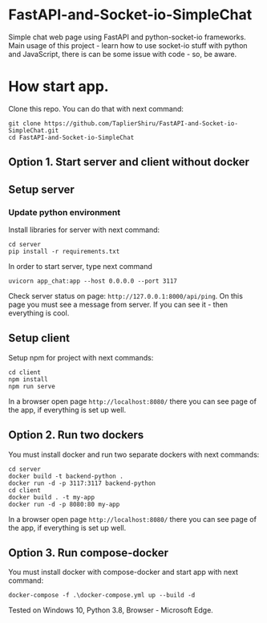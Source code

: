 # FastAPI-and-Socket-io-SimpleChat
Simple chat web page using FastAPI and python-socket-io frameworks.
Main usage of this project - learn how to use socket-io stuff with python and JavaScript,
there is can be some issue with code - so, be aware.

# How start app. 
Clone this repo. You can do that with next command:

```
git clone https://github.com/TaplierShiru/FastAPI-and-Socket-io-SimpleChat.git
cd FastAPI-and-Socket-io-SimpleChat
```

## Option 1. Start server and client without docker
## Setup server
### Update python environment
Install libraries for server with next command:
```
cd server
pip install -r requirements.txt
```

In order to start server, type next command

```
uvicorn app_chat:app --host 0.0.0.0 --port 3117
```

Check server status on page: `http://127.0.0.1:8000/api/ping`. 
On this page you must see a message from server.
If you can see it - then everything is cool.

## Setup client
Setup npm for project with next commands:

```
cd client
npm install
npm run serve
```

In a browser open page `http://localhost:8080/` 
there you can see page of the app, if everything is set up well.

## Option 2. Run two dockers
You must install docker and run two separate dockers with next commands:
```
cd server
docker build -t backend-python .
docker run -d -p 3117:3117 backend-python
cd client
docker build . -t my-app
docker run -d -p 8080:80 my-app
```

In a browser open page `http://localhost:8080/` 
there you can see page of the app, if everything is set up well.

## Option 3. Run compose-docker
You must install docker with compose-docker and start app with next command:
```
docker-compose -f .\docker-compose.yml up --build -d
```

Tested on Windows 10, Python 3.8, Browser - Microsoft Edge.
